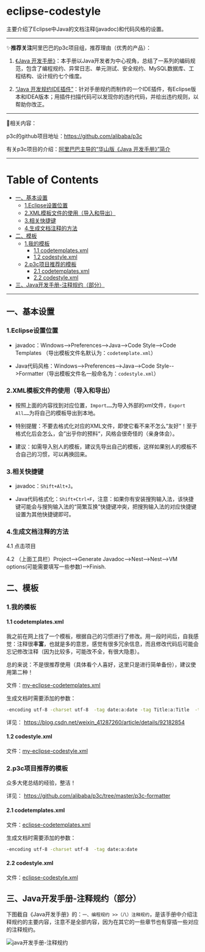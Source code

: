 eclipse-codestyle
=================

主要介绍了Eclipse中Java的文档注释(javadoc)和代码风格的设置。

---
:sparkles:**推荐关注**阿里巴巴的p3c项目组，推荐理由（优秀的产品）：
1. [《Java 开发手册》](<https://github.com/alibaba/p3c/blob/master/阿里巴巴Java开发手册（华山版）.pdf>)：本手册以Java开发者为中心视角，总结了一系列的编码规范，包含了编程规约、异常日志、单元测试、安全规约、MySQL数据库、工程结构、设计规约七个维度。

2. [“Java 开发规约IDE插件”](https://github.com/alibaba/p3c)：针对手册规约而制作的一个IDE插件，有Eclipse版本和IDEA版本；用插件扫描代码可以发现你的违约代码，并给出违约规则，以帮助你改正。

---

:link:相关内容：

p3c的github项目地址：<https://github.com/alibaba/p3c>

有关p3c项目的介绍：[阿里巴巴主导的“华山版《Java 开发手册》”简介](<https://blog.csdn.net/weixin_41287260/article/details/92185040>)

---

Table of Contents
=================

* [一、基本设置](#%E4%B8%80%E5%9F%BA%E6%9C%AC%E8%AE%BE%E7%BD%AE)
  * [1\.Eclipse设置位置](#1eclipse%E8%AE%BE%E7%BD%AE%E4%BD%8D%E7%BD%AE)
  * [2\.XML模板文件的使用（导入和导出）](#2xml%E6%A8%A1%E6%9D%BF%E6%96%87%E4%BB%B6%E7%9A%84%E4%BD%BF%E7%94%A8%E5%AF%BC%E5%85%A5%E5%92%8C%E5%AF%BC%E5%87%BA)
  * [3\.相关快捷键](#3%E7%9B%B8%E5%85%B3%E5%BF%AB%E6%8D%B7%E9%94%AE)
  * [4\.生成文档注释的方法](#4%E7%94%9F%E6%88%90%E6%96%87%E6%A1%A3%E6%B3%A8%E9%87%8A%E7%9A%84%E6%96%B9%E6%B3%95)
* [二、模板](#%E4%BA%8C%E6%A8%A1%E6%9D%BF)
  * [1\.我的模板](#1%E6%88%91%E7%9A%84%E6%A8%A1%E6%9D%BF)
    * [1\.1  codetemplates\.xml](#11--codetemplatesxml)
    * [1\.2  codestyle\.xml](#12--codestylexml)
  * [2\.p3c项目推荐的模板](#2p3c%E9%A1%B9%E7%9B%AE%E6%8E%A8%E8%8D%90%E7%9A%84%E6%A8%A1%E6%9D%BF)
    * [2\.1  codetemplates\.xml](#21--codetemplatesxml)
    * [2\.2  codestyle\.xml](#22--codestylexml)
* [三、Java开发手册\-注释规约（部分）](#%E4%B8%89java%E5%BC%80%E5%8F%91%E6%89%8B%E5%86%8C-%E6%B3%A8%E9%87%8A%E8%A7%84%E7%BA%A6%E9%83%A8%E5%88%86)

---

## 一、基本设置

### 1.Eclipse设置位置

- javadoc：Windows-->Preferences-->Java-->Code Style-->Code Templates （导出模板文件名默认为：`codetemplate.xml`）

- Java代码风格：Windows-->Preferences-->Java-->Code Style-->Formatter（导出模板文件名一般命名为：`codestyle.xml`）

### 2.XML模板文件的使用（导入和导出）

- 按照上面的内容找到对应位置，`Import……`为导入外部的xml文件，`Export All……`为将自己的模板导出到本地。

- 特别提醒：不要去格式化对应的XML文件，即使它看不来不怎么“友好“！至于格式化后会怎么，会”出乎你的预料“，风格会很奇怪的（亲身体会）。

- 建议：如需导入别人的模板，建议先导出自己的模板，这样如果别人的模板不合自己的习惯，可以再换回来。


### 3.相关快捷键

- javadoc：`Shift+Alt+J`。

- Java代码格式化：`Shift+Ctrl+F`，注意：如果你有安装搜狗输入法，该快捷键可能会与搜狗输入法的“简繁互换”快捷键冲突，把搜狗输入法的对应快捷键设置为其他快捷键即可。

### 4.生成文档注释的方法

4.1 点击项目

4.2 （上面工具栏）Project-->Generate Javadoc-->Nest-->Nest-->VM options(可能需要填写一些参数)-->Finish.


## 二、模板

### 1.我的模板

#### 1.1  codetemplates.xml

我之前在网上找了一个模板，根据自己的习惯进行了修改。用一段时间后，自我感觉：注释很**丰富**，也就是多的意思，感觉有很多冗余信息，而且修改代码后可能会忘记修改注释（因为比较多，可能改不全，有很大隐患）。

总的来说：不是很推荐使用（具体看个人喜好，这里只是进行简单备份），建议使用第二种！

文件：[my-eclipse-codetemplates.xml](https://github.com/yansheng836/eclipse-codestyle/tree/master/codestyle/my-eclipse-codetemplates.xml)

生成文档时需要添加的参数：
```bash
-encoding utf-8 -charset utf-8  -tag date:a:date -tag Title:a:Title  -tag Description:a:Description -tag Fields:a:Fields
```

详见： <https://blog.csdn.net/weixin_41287260/article/details/92182854>


#### 1.2  codestyle.xml

文件：[my-eclipse-codestyle.xml](https://github.com/yansheng836/eclipse-codestyle/tree/master/codestyle/my-eclipse-codestyle.xml)


### 2.p3c项目推荐的模板

众多大佬总结的经验，整洁！

详见： <https://github.com/alibaba/p3c/tree/master/p3c-formatter>


#### 2.1  codetemplates.xml

文件：[eclipse-codetemplates.xml](https://github.com/yansheng836/eclipse-codestyle/tree/master/codestyle/p3c-formatter/eclipse-codetemplate.xml)

生成文档时需要添加的参数：
```bash
-encoding utf-8 -charset utf-8  -tag date:a:date
```

#### 2.2  codestyle.xml

文件：[eclipse-codestyle.xml](https://github.com/yansheng836/eclipse-codestyle/tree/master/codestyle/p3c-formatter/eclipse-codestyle.xml)


## 三、Java开发手册-注释规约（部分）

下图截自《Java开发手册》的：`一、编程规约 >>（八）注释规约`，是该手册中介绍注释规约的主要内容，注意不是全部内容，因为在其它的一些章节也有穿插一些对应的注释规约。

![java开发手册-注释规约](https://s2.ax1x.com/2019/09/04/nZnjMj.jpg)

